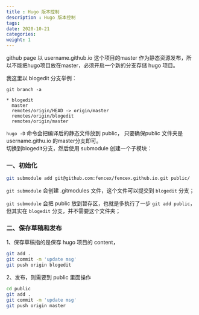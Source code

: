 ```yaml
---
title : Hugo 版本控制
description : Hugo 版本控制
tags:
date: 2020-10-21
categories:
weight: 1
---
```



github page 以 username.github.io 这个项目的master 作为静态资源发布，所以不能把hugo项目放在master，必须开启一个新的分支存储 hugo 项目。

<!--more-->

我这里以 blogedit 分支举例：

```shell
git branch -a

* blogedit
  master
  remotes/origin/HEAD -> origin/master
  remotes/origin/blogedit
  remotes/origin/master

```

`hugo -D` 命令会把编译后的静态文件放到 public， 只要确保public 文件夹是 username.githu.io 的master分支即可。  
切换到blogedit分支，然后使用 submodule 创建一个子模块：

### 一、初始化

```sh
git submodule add git@github.com:fencex/fencex.github.io.git public/
```
`git submodule` 会创建 .gitmodules 文件，这个文件可以提交到 `blogedit` 分支；

`git submodule` 会把 public 放到暂存区，也就是多执行了一步 `git add public`， 但其实在 `blogedit` 分支，并不需要这个文件夹；


### 二、保存草稿和发布

1、保存草稿指的是保存 hugo 项目的 content，

``` sh
git add .
git commit -m 'update msg'
git push origin blogedit

```


2、发布，则需要到 public 里面操作
``` sh
cd public
git add .
git commit -m 'update msg'
git push origin master

```

